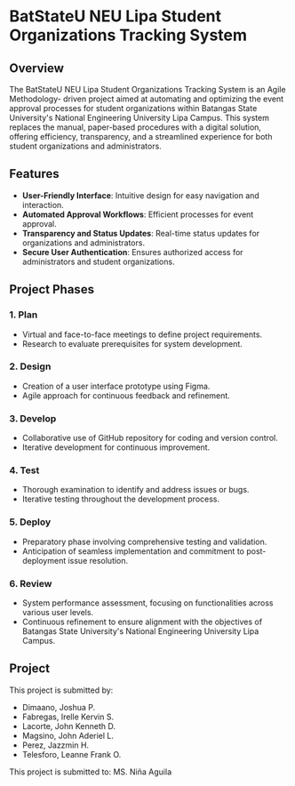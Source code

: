 # BatStateU NEU Lipa Student Organizations Tracking System

## Overview

The BatStateU NEU Lipa Student Organizations Tracking System is an Agile Methodology-
driven project aimed at automating and optimizing the event approval processes for student
organizations within Batangas State University&#39;s National Engineering University Lipa Campus.
This system replaces the manual, paper-based procedures with a digital solution, offering
efficiency, transparency, and a streamlined experience for both student organizations and
administrators.

## Features

- **User-Friendly Interface**: Intuitive design for easy navigation and interaction.
- **Automated Approval Workflows**: Efficient processes for event approval.
- **Transparency and Status Updates**: Real-time status updates for organizations and
administrators.
- **Secure User Authentication**: Ensures authorized access for administrators and student
organizations.

## Project Phases

### 1. Plan
- Virtual and face-to-face meetings to define project requirements.
- Research to evaluate prerequisites for system development.

### 2. Design
- Creation of a user interface prototype using Figma.
- Agile approach for continuous feedback and refinement.

### 3. Develop
- Collaborative use of GitHub repository for coding and version control.
- Iterative development for continuous improvement.

### 4. Test
- Thorough examination to identify and address issues or bugs.
- Iterative testing throughout the development process.

### 5. Deploy
- Preparatory phase involving comprehensive testing and validation.
- Anticipation of seamless implementation and commitment to post-deployment issue resolution.

### 6. Review
- System performance assessment, focusing on functionalities across various user levels.
- Continuous refinement to ensure alignment with the objectives of Batangas State University&#39;s
National Engineering University Lipa Campus.

## Project

This project is submitted by:
- Dimaano, Joshua P.
- Fabregas, Irelle Kervin S.
- Lacorte, John Kenneth D.
- Magsino, John Aderiel L.
- Perez, Jazzmin H.
- Telesforo, Leanne Frank O.

This project is submitted to: MS. Niña Aguila
